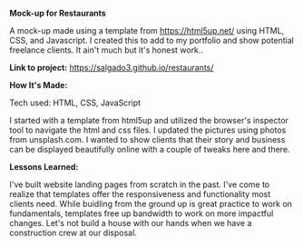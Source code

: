 **Mock-up for Restaurants**

A mock-up made using a template from https://html5up.net/ using HTML, CSS, and Javascript. I created this to add to my portfolio and show potential freelance clients. It ain't much but it's honest work..

**Link to project:** https://salgado3.github.io/restaurants/

**How It's Made:**

Tech used: HTML, CSS, JavaScript

I started with a template from html5up and utilized the browser's inspector tool to navigate the html and css files. I updated the pictures using photos from unsplash.com. I wanted to show clients that their story and business can be displayed beautifully online with a couple of tweaks here and there.


**Lessons Learned:**

I've built website landing pages from scratch in the past. I've come to realize that templates offer the responsiveness and functionality most clients need. While buidling from the ground up is great practice to work on fundamentals, templates free up bandwidth to work on more impactful changes. Let's not build a house with our hands when we have a construction crew at our disposal.
